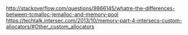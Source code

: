 
http://stackoverflow.com/questions/9866145/whatre-the-differences-between-tcmalloc-jemalloc-and-memory-pool
https://techtalk.intersec.com/2013/10/memory-part-4-intersecs-custom-allocators/#Other_custom_allocators
